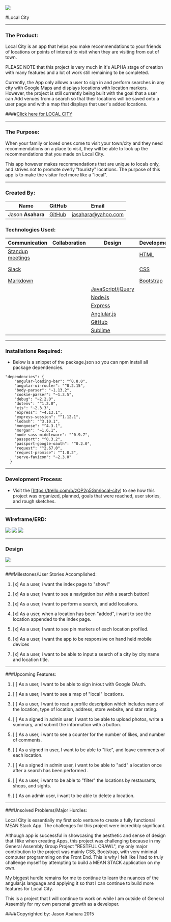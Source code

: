 ![](http://i.imgur.com/sxx45fR.jpg)

#Local City

---

### The Product:

Local City is an app that helps you make recommendations to your friends of locations or points of interest to visit when they are visiting from out of town. 

PLEASE NOTE that this project is very much in it's ALPHA stage of creation with many features and a lot of work still remaining to be completed.  

Currently, the App only allows a user to sign in and perform searches in any city with Google Maps and displays locations with location markers. However, the project is still currently being built with the goal that a user can Add venues from a search so that their locations will be saved onto a user page and with a map that displays that user's added locations.

####[Click here for LOCAL CITY](https://secure-ravine-3320.herokuapp.com/)

---

### The Purpose:


When your family or loved ones come to visit your town/city and they need recommendations on a place to visit, they will be able to look up the  recommendations that you made on Local City. 

This app however makes recommendations that are unique to locals only, and strives not to promote overly "touristy" locations.  The purpose of this app is to make the visitor feel more like a "local".

---

### Created By:

**Name** | **GitHub** | **Email** 
---------| ---------- | ---------
Jason **Asahara** | [GitHub](https://github.com/Ansel291) | [jasahara@yahoo.com](jasahara@yahoo.com)

### Technologies Used:


Communication | Collaboration | Design | Development | APIs | Deployment
----| ---| --- | --- | --- | ---
 [Standup meetings](https://en.wikipedia.org/wiki/Stand-up_meeting)| | | [HTML](https://developer.mozilla.org/en-US/docs/Web/HTML)| [Four Square](https://developer.foursquare.com/) | [Heroku](http://heroku.com/)
 [Slack](https://slack.com/) | |  | [CSS](http://www.w3schools.com/css/) | [Google Maps](https://developers.google.com/maps/documentation/javascript/) | [MongoLab](https://mongolab.com/)
 [Markdown](https://guides.github.com/features/mastering-markdown/)|  |  | [Bootstrap](http://getbootstrap.com/) | |
 |  | | [JavaScript/jQuery](https://www.javascript.com/) | 
 |  | | [Node.js](https://nodejs.org/en/) |
 |  | | [Express](http://expressjs.com/) |
 |  | | [Anglular.js](https://angularjs.org/) |
 |  | | [GitHub](https://github.com/) |
 |  | | [Sublime](http://www.sublimetext.com/) |

---

### Installations Required:

- Below is a snippet of the package.json so you can npm install all package dependencies.

```
"dependencies": {
    "angular-loading-bar": "^0.8.0",
    "angular-ui-router": "^0.2.15",
    "body-parser": "~1.13.2",
    "cookie-parser": "~1.3.5",
    "debug": "~2.2.0",
    "dotenv": "^1.2.0",
    "ejs": "~2.3.3",
    "express": "~4.13.1",
    "express-session": "^1.12.1",
    "lodash": "^3.10.1",
    "mongoose": "^4.3.1",
    "morgan": "~1.6.1",
    "node-sass-middleware": "^0.9.7",
    "passport": "^0.3.2",
    "passport-google-oauth": "^0.2.0",
    "request": "^2.67.0",
    "request-promise": "^1.0.2",
    "serve-favicon": "~2.3.0"
  }
```
---

### Development Process:* Visit the [https://trello.com/b/zOP2p5Gm/local-city) to see how this project was organized, planned, goals that were reached, user stories, and rough sketches.
---

### Wireframe/ERD:
![](http://i.imgur.com/RQVApb1.png) 
![](http://i.imgur.com/EFK0Bna.png)
![](http://i.imgur.com/FY7Ha1U.png)

---

### Design

![](http://i.imgur.com/fi5KPUx.jpg) 

---

###Milestones/User Stories Accomplished:

1. [x] As a user, i want the index page to "show!"

2. [x] As a user, i want to see a navigation bar with a search button!

3. [x] As a user, i want to perform a search, and add locations.

4. [x] As a user, when a location has been "added", i want to see the location appended to the index page.

5. [x] As a user, I want to see pin markers of each location profiled. 

6. [x] As a user, i want the app to be responsive on hand held mobile devices

7. [x] As a user, i want to be able to input a search of a city by city name and location title.



---

###Upcoming Features:

1. [ ] As a user, I want to be able to sign in/out with Google OAuth.

2. [ ] As a user, I want to see a map of "local" locations.

4. [ ] As a user, I want to read a profile description which includes name of the location, type of location, address, store website, and star rating.

5. [ ] As a signed in admin user, I want to be able to upload photos, write a summary, and submit the information with a button.

5. [ ] As a user, i want to see a counter for the number of likes, and number of comments.

6. [ ] As a signed in user, I want to be able to "like", and leave comments of each location.

7. [ ] As a signed in admin user, i want to be able to "add" a location once after a search has been performed .

8. [ ] As a user, i want to be able to "filter" the locations by restaurants, shops, and sights.

9. [ ] As an admin user, i want to be able to delete a location.

---

###Unsolved Problems/Major Hurdles:

Local City is essentially my first solo venture to create a fully functional MEAN Stack App.  The challenges for this project were incredibly significant.

Although app is successful in showcasing the aesthetic and sense of design that I like when creating Apps, this project was challenging because in my General Assembly Group Project "RESTFUL CRAWL", my only major contribution to the project was mainly CSS, Bootstrap, with very minimal computer programming on the Front End.  This is why I felt like I had to truly challenge myself by attempting to build a MEAN STACK application on my own. 

My biggest hurdle remains for me to continue to learn the nuances of the angular.js language and applying it so that I can continue to build more features for Local City.

This is a project that I will continue to work on while I am outside of General Assembly for my own personal growth as a developer.

####Copyrighted by:
Jason Asahara 2015









